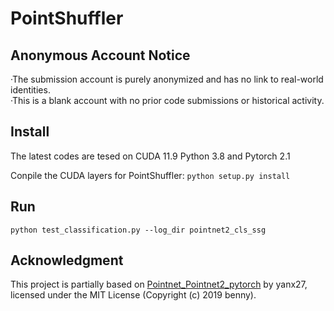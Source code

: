 # PointShuffler
##  Anonymous Account Notice
 ·The submission account is purely anonymized and has no link to real-world identities. <br>
 ·This is a blank account with no prior code submissions or historical activity.
 
## Install
The latest codes are tesed on CUDA 11.9  Python 3.8 and Pytorch 2.1

Conpile the CUDA layers for PointShuffler:
```python setup.py install```

## Run
```python test_classification.py --log_dir pointnet2_cls_ssg```

## Acknowledgment
This project is partially based on [Pointnet_Pointnet2_pytorch](https://github.com/yanx27/Pointnet_Pointnet2_pytorch) by yanx27, licensed under the MIT License (Copyright (c) 2019 benny).





